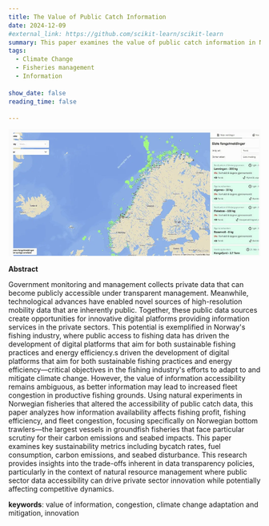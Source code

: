 ```yaml
---
title: The Value of Public Catch Information
date: 2024-12-09
#external_link: https://github.com/scikit-learn/scikit-learn
summary: This paper examines the value of public catch information in Norwegian bottom trawl fisheries by analyzing how changes in data accessibility affect fleet behavior, fishing efficiency, and environmental sustainability.
tags:
  - Climate Change
  - Fisheries management
  - Information

show_date: false
reading_time: false

---
```

![CASINO](catchwise.png "A start up company, Catchwise, visualizes public Norwegian catch data from January 2023. This screenshot shows a heatmap of catch and catch reports. Photo: [Fiskeribladet](https://www.fiskeribladet.no/)")


__Abstract__

Government monitoring and management collects private data that can become publicly accessible under transparent management. Meanwhile, technological advances have enabled novel sources of high-resolution mobility data that are inherently public. Together, these public data sources create opportunities for innovative digital platforms providing information services in the private sectors. This potential is exemplified in Norway's fishing industry, where public access to fishing data has driven the development of digital platforms that aim for both sustainable fishing practices and energy efficiency.s driven the development of digital platforms that aim for both sustainable fishing practices and energy efficiency—critical objectives in the fishing industry's efforts to adapt to and mitigate climate change. However, the value of information accessibility remains ambiguous, as better information may lead to increased fleet congestion in productive fishing grounds. Using natural experiments in Norwegian fisheries that altered the accessibility of public catch data, this paper analyzes how information availability affects fishing profit, fishing efficiency, and fleet congestion, focusing specifically on Norwegian bottom trawlers—the largest vessels in groundfish fisheries that face particular scrutiny for their carbon emissions and seabed impacts. This paper examines key sustainability metrics including bycatch rates, fuel consumption, carbon emissions, and seabed disturbance. This research provides insights into the trade-offs inherent in data transparency policies, particularly in the context of natural resource management where public sector data accessibility can drive private sector innovation while potentially affecting competitive dynamics.

__keywords__: value of information, congestion, climate change adaptation and mitigation, innovation
<!--more-->
